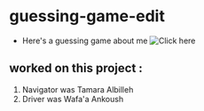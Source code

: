 # guessing-game-edit
* Here's a guessing game about me ![Click here]() 
## worked on this project :
1. Navigator was Tamara Albilleh 
1. Driver was Wafa'a Ankoush
